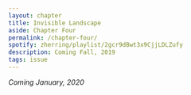 ```yaml
---
layout: chapter
title: Invisible Landscape
aside: Chapter Four
permalink: /chapter-four/
spotify: zherring/playlist/2gcr9dBwt3x9CjjLDLZufy
description: Coming Fall, 2019
tags: issue
---
```


_Coming January, 2020_
